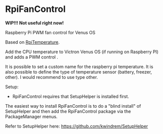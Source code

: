 # RpiFanControl

**WIP!!! Not useful right now!**

Raspberry Pi PWM fan control for Venus OS

Based on [RpiTemperature](https://github.com/TimD1981/RpiTemperature).

Add the CPU temperature to Victron Venus OS (if running on Raspberry PI) and adds a PWM control .

It is possible to set a custom name for the raspberry pi temperature. It is also possible to define the type of temperature sensor (battery, freezer, other). 
I would recommend to use type other.

Setup:

- RpiFanControl requires that SetupHelper is installed first.

The easiest way to install RpiFanControl is to do a "blind install" of SetupHelper and then add the RpiFanControl package
via the PackageManager menus.

Refer to SetupHelper here:
https://github.com/kwindrem/SetupHelper
